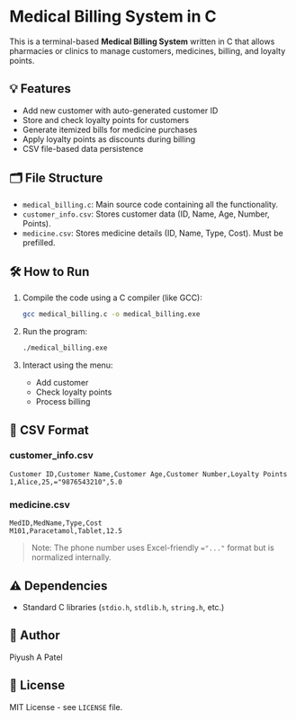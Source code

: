 # Medical Billing System in C

This is a terminal-based **Medical Billing System** written in C that allows pharmacies or clinics to manage customers, medicines, billing, and loyalty points.

## 💡 Features

- Add new customer with auto-generated customer ID
- Store and check loyalty points for customers
- Generate itemized bills for medicine purchases
- Apply loyalty points as discounts during billing
- CSV file-based data persistence

## 🗂️ File Structure

- `medical_billing.c`: Main source code containing all the functionality.
- `customer_info.csv`: Stores customer data (ID, Name, Age, Number, Points).
- `medicine.csv`: Stores medicine details (ID, Name, Type, Cost). Must be prefilled.

## 🛠️ How to Run

1. Compile the code using a C compiler (like GCC):
   ```bash
   gcc medical_billing.c -o medical_billing.exe
   ```

2. Run the program:
   ```bash
   ./medical_billing.exe
   ```

3. Interact using the menu:
   - Add customer
   - Check loyalty points
   - Process billing

## 📁 CSV Format

### customer_info.csv
```
Customer ID,Customer Name,Customer Age,Customer Number,Loyalty Points
1,Alice,25,="9876543210",5.0
```

### medicine.csv
```
MedID,MedName,Type,Cost
M101,Paracetamol,Tablet,12.5
```

> Note: The phone number uses Excel-friendly `="..."` format but is normalized internally.

## ⚠️ Dependencies
- Standard C libraries (`stdio.h`, `stdlib.h`, `string.h`, etc.)

## 📌 Author
Piyush A Patel

## 📝 License
MIT License - see `LICENSE` file.

